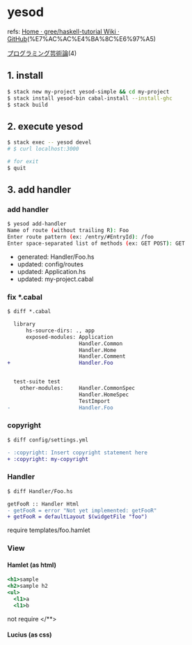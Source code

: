 yesod
====

refs:
[Home · gree/haskell-tutorial Wiki · GitHub](https://github.com/gree/haskell-tutorial/wiki/Haskell%E3%83%81%E3%83%A5%E3%83%BC%E3%83%88%E3%83%AA%E3%82%A2%E3%83%AB)(%E7%AC%AC%E4%BA%8C%E6%97%A5)

[プログラミング芸術論](http://demmys.hatenablog.com/entry/2014/05/22/Haskell%E3%81%A7Web%E3%82%A2%E3%83%97%E3%83%AA_)(4)


## 1. install

```sh
$ stack new my-project yesod-simple && cd my-project
$ stack install yesod-bin cabal-install --install-ghc
$ stack build
```

## 2. execute yesod

```sh
$ stack exec -- yesod devel
# $ curl localhost:3000

# for exit
$ quit
```


## 3. add handler

### add handler

```sh
$ yesod add-handler
Name of route (without trailing R): Foo
Enter route pattern (ex: /entry/#EntryId): /foo
Enter space-separated list of methods (ex: GET POST): GET
```

* generated: Handler/Foo.hs
* updated:   config/routes
* updated:   Application.hs
* updated:   my-project.cabal


### fix \*.cabal


```diff
$ diff *.cabal

  library
      hs-source-dirs: ., app
      exposed-modules: Application
                       Handler.Common
                       Handler.Home
                       Handler.Comment
+                      Handler.Foo


  test-suite test
    other-modules:     Handler.CommonSpec
                       Handler.HomeSpec
                       TestImport
-                      Handler.Foo

```

### copyright

```diff
$ diff config/settings.yml

- :copyright: Insert copyright statement here
+ :copyright: my-copyright
```


### Handler

```diff
$ diff Handler/Foo.hs

getFooR :: Handler Html
- getFooR = error "Not yet implemented: getFooR"
+ getFooR = defaultLayout $(widgetFile "foo")
```

require templates/foo.hamlet


### View

#### Hamlet (as html)

```html@templates/foo.hamlet
<h1>sample
<h2>sample h2
<ul>
  <l1>a
  <l1>b
```

not require </**>


#### Lucius (as css)



